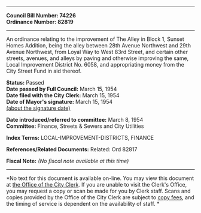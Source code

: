 * * * * *  
  
**Council Bill Number: [](#h0)[](#h2)74226**   
**Ordinance Number: 82819**  
  
* * * * *  
  
An ordinance relating to the improvement of The Alley in Block 1, Sunset Homes Addition, being the alley between 28th Avenue Northwest and 29th Avenue Northwest, from Loyal Way to West 83rd Street, and certain other streets, avenues, and alleys by paving and otherwise improving the same, Local Improvement District No. 6058, and appropriating money from the City Street Fund in aid thereof.  
  
**Status:** Passed   
**Date passed by Full Council:** March 15, 1954   
**Date filed with the City Clerk:** March 15, 1954   
**Date of Mayor's signature:** March 15, 1954   
[(about the signature date)](/~public/approvaldate.htm)   
  
  
**Date introduced/referred to committee:** March 8, 1954   
**Committee:** Finance, Streets & Sewers and City Utilities   
  
**Index Terms:** LOCAL-IMPROVEMENT-DISTRICTS, FINANCE  
  
**References/Related Documents:** Related: Ord 82817  
  
**Fiscal Note:** *(No fiscal note available at this time)*  
  
* * * * *  
  
*No text for this document is available on-line. You may view this document at [the Office of the City Clerk](http://www.seattle.gov/leg/clerk/contactUs.htm). If you are unable to visit the Clerk's Office, you may request a copy or scan be made for you by Clerk staff. Scans and copies provided by the Office of the City Clerk are subject to [copy fees](http://clerk.seattle.gov/~public/clerkfees.htm), and the timing of service is dependent on the availability of staff. *  
  
  
